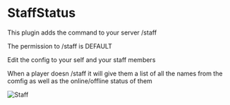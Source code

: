 # StaffStatus

This plugin adds the command to your server /staff

The permission to /staff is DEFAULT 

Edit the config to your self and your staff members

When a player doesn /staff it will give them a list of all the names from the comfig as well as the online/offline status of them

![Staff](https://user-images.githubusercontent.com/53111006/79701921-e64c6080-826e-11ea-8154-ae8bd08ce4a0.png)
